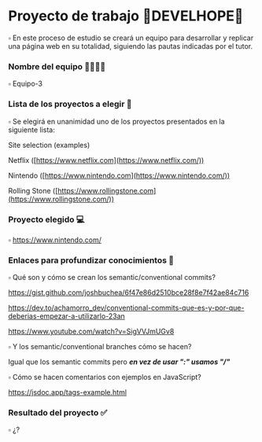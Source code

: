 # Proyecto de trabajo 🚸DEVELHOPE🚸


  ▫  En este proceso de estudio se creará un equipo para desarrollar y replicar una página web en su totalidad, siguiendo las pautas indicadas por el tutor. 

### Nombre del equipo 👨‍👩‍👧‍👦


  ▫  Equipo-3

### Lista de los proyectos a elegir 📃


  ▫  Se elegirá en unanimidad uno de los proyectos presentados en la siguiente lista: 

  Site selection (examples)

Netflix ([https://www.netflix.com](https://www.netflix.com/))

Nintendo ([https://www.nintendo.com](https://www.nintendo.com/))

Rolling Stone ([https://www.rollingstone.com](https://www.rollingstone.com/))
  

### Proyecto elegido 💻


  ▫  https://www.nintendo.com/
  
### Enlaces para profundizar conocimientos 🎒


  ▫  Qué son y cómo se crean los semantic/conventional commits?
  
  https://gist.github.com/joshbuchea/6f47e86d2510bce28f8e7f42ae84c716
  
  https://dev.to/achamorro_dev/conventional-commits-que-es-y-por-que-deberias-empezar-a-utilizarlo-23an

  https://www.youtube.com/watch?v=SigVVJmUGv8

  
  ▫  Y los semantic/conventional branches cómo se hacen?
  
  Igual que los semantic commits pero ***en vez de usar ":" usamos "/"***


  ▫  Cómo se hacen comentarios con ejemplos en JavaScript?
  
  https://jsdoc.app/tags-example.html
  
### Resultado del proyecto ✅

  ▫  ¿?

